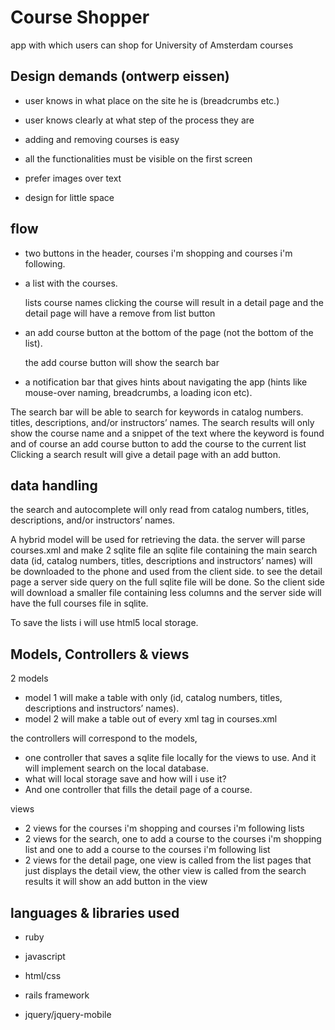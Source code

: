 Course Shopper
==============

app with which users can shop for University of Amsterdam courses

Design demands (ontwerp eissen)
-------------------------------

- user knows in what place on the site he is (breadcrumbs etc.)

- user knows clearly at what step of the process they are

- adding and removing courses is easy

- all the functionalities must be visible on the first screen

- prefer images over text

- design for little space

flow
----

- two buttons in the header, courses i'm shopping and courses i'm following.

- a list with the courses.
    
	lists course names clicking the course will result in a detail page and
    	the detail page will have a remove from list button

- an add course button at the bottom of the page (not the bottom of the list).
	
	the add course button will show the search bar

- a notification bar that gives hints about navigating the app (hints like mouse-over naming, 
breadcrumbs, a loading icon etc).

The search bar will be able to search for keywords in catalog numbers.
titles, descriptions, and/or instructors’ names.
The search results will only show the course name and a snippet of the text where the keyword
is found and of course an add course button to add the course to the current list
Clicking a search result will give a detail page with an add button.

data handling
-------------

the search and autocomplete will only read from catalog numbers,
titles, descriptions, and/or instructors’ names. 

A hybrid model will be used for retrieving the data. the server will parse courses.xml and 
make 2 sqlite file an sqlite file containing the main search data (id, catalog numbers, titles,
descriptions and instructors’ names) will be downloaded to the phone and used from the client 
side. to see the detail page a server side query on the full sqlite file will be done. So the 
client side will download a smaller file containing less columns and the server side will have 
the full courses file in sqlite.

To save the lists i will use html5 local storage.

Models, Controllers & views
---------------------------

2 models

- model 1 will make a table with only (id, catalog numbers, titles,
descriptions and instructors’ names). 
- model 2 will make a table out of every xml tag in courses.xml

the controllers will correspond to the models, 

- one controller that saves a sqlite file locally for the views to use. 
And it will implement search on the local database. 
- what will local storage save and how will i use it?
- And one controller that fills the detail page of a course. 

views

- 2 views for the courses i'm shopping and courses i'm following lists
- 2 views for the search, one to add a course to the courses i'm shopping list 
and one to add a course to the courses i'm following list
- 2 views for the detail page, one view is called from the list pages that just 
displays the detail view, the other view is called from the search results it will
show an add button in the view

languages & libraries used
--------------------------

- ruby
- javascript
- html/css

- rails framework
- jquery/jquery-mobile
